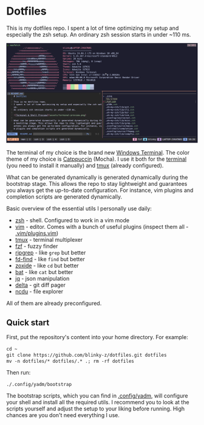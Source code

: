 # Dotfiles

This is my dotfiles repo.
I spent a lot of time optimizing my setup and especially the zsh setup.
An ordinary zsh session starts in under ~110 ms.

![Terminal & Shell Preview](assets/terminal-preview.png)

The terminal of my choice is the brand new [Windows Terminal](https://github.com/microsoft/terminal). The color theme of my choice is [Catppuccin](https://github.com/catppuccin) (Mocha). I use it both for the [terminal](https://github.com/catppuccin/windows-terminal) (you need to install it manually) and [tmux](https://github.com/catppuccin/tmux) (already configured).

What can be generated dynamically is generated dynamically during the bootstrap stage. This allows the repo to stay lightweight and guarantees you always get the up-to-date configuration. For instance, vim plugins and completion scripts are generated dynamically.

Basic overview of the essential utils I personally use daily:
- [zsh](https://www.zsh.org/) - shell. Configured to work in a vim mode
- [vim](https://www.vim.org/) - editor. Comes with a bunch of useful plugins (inspect them all - [.vim/plugins.vim](../.vim/plugins.vim))
- [tmux](https://github.com/tmux/tmux) - terminal multiplexer
- [fzf](https://github.com/junegunn/fzf) - fuzzy finder
- [ripgrep](https://github.com/BurntSushi/ripgrep) - like `grep` but better
- [fd-find](https://github.com/sharkdp/fd) - like `find` but better
- [zoxide](https://github.com/ajeetdsouza/zoxide) - like `cd` but better
- [bat](https://github.com/sharkdp/bat) - like `cat` but better
- [jq](https://github.com/jqlang/jq) - json manipulation
- [delta](https://github.com/dandavison/delta) - git diff pager
- [ncdu](https://dev.yorhel.nl/ncdu) - file explorer

All of them are already preconfigured.

## Quick start

First, put the repository's content into your home directory. For example:
```shell
cd ~
git clone https://github.com/blinky-z/dotfiles.git dotfiles
mv -n dotfiles/* dotfiles/.* .; rm -rf dotfiles
```

Then run:
```shell
./.config/yadm/bootstrap
```

The bootstrap scripts, which you can find in [.config/yadm](../.config/yadm), will configure your shell and install all the required utils. I recommend you to look at the scripts yourself and adjust the setup to your liking before running. High chances are you don't need everything I use.

